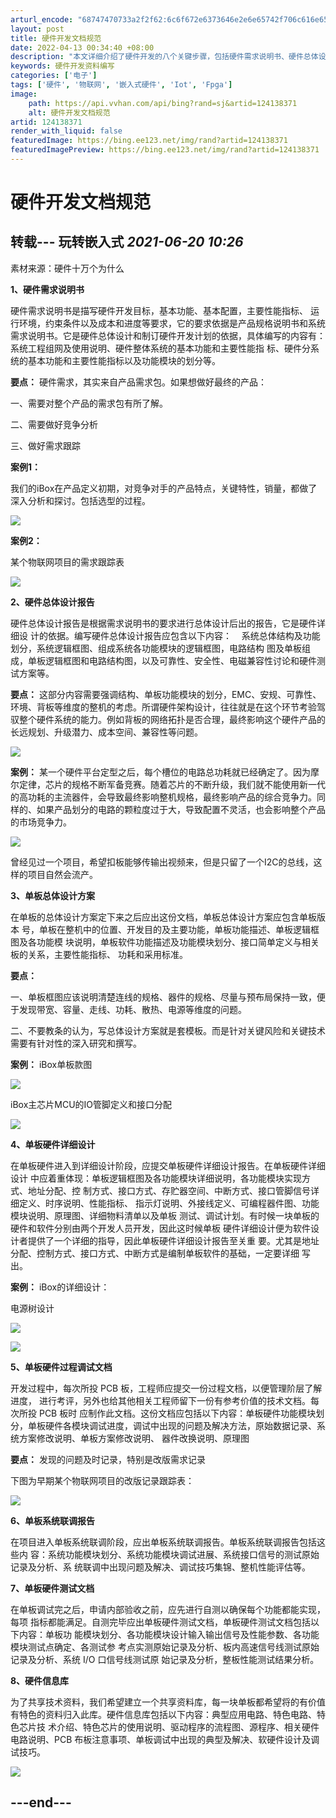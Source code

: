 ```yaml
---
arturl_encode: "68747470733a2f2f62:6c6f672e6373646e2e6e65742f706c616e6531706c616e652f:61727469636c652f64657461696c732f313234313338333731"
layout: post
title: 硬件开发文档规范
date: 2022-04-13 00:34:40 +08:00
description: "本文详细介绍了硬件开发的八个关键步骤，包括硬件需求说明书、硬件总体设计报告、"
keywords: 硬件开发资料编写
categories: ['电子']
tags: ['硬件', '物联网', '嵌入式硬件', 'Iot', 'Fpga']
image:
    path: https://api.vvhan.com/api/bing?rand=sj&artid=124138371
    alt: 硬件开发文档规范
artid: 124138371
render_with_liquid: false
featuredImage: https://bing.ee123.net/img/rand?artid=124138371
featuredImagePreview: https://bing.ee123.net/img/rand?artid=124138371
---
```


# 硬件开发文档规范

## ​​​​​​​转载--- 玩转嵌入式 *2021-06-20 10:26*

素材来源：硬件十万个为什么

**1、硬件需求说明书**

硬件需求说明书是描写硬件开发目标，基本功能、基本配置，主要性能指标、 运行环境，约束条件以及成本和进度等要求，它的要求依据是产品规格说明书和系统需求说明书。它是硬件总体设计和制订硬件开发计划的依据，具体编写的内容有：系统工程组网及使用说明、硬件整体系统的基本功能和主要性能指 标、硬件分系统的基本功能和主要性能指标以及功能模块的划分等。

**要点：**
硬件需求，其实来自产品需求包。如果想做好最终的产品：

一、需要对整个产品的需求包有所了解。

二、需要做好竞争分析

三、做好需求跟踪

**案例1：**

我们的iBox在产品定义初期，对竞争对手的产品特点，关键特性，销量，都做了深入分析和探讨。包括选型的过程。

![](https://i-blog.csdnimg.cn/blog_migrate/757993144127d944410eb9bdefd2fbde.png)

**案例2：**

某个物联网项目的需求跟踪表

![](https://i-blog.csdnimg.cn/blog_migrate/7b501bd79d5b643619cb9e74aba2cea2.png)

**2、硬件总体设计报告**

硬件总体设计报告是根据需求说明书的要求进行总体设计后出的报告，它是硬件详细设 计的依据。编写硬件总体设计报告应包含以下内容：    系统总体结构及功能划分，系统逻辑框图、组成系统各功能模块的逻辑框图，电路结构 图及单板组成，单板逻辑框图和电路结构图，以及可靠性、安全性、电磁兼容性讨论和硬件测试方案等。

**要点：**
这部分内容需要强调结构、单板功能模块的划分，EMC、安规、可靠性、环境、背板等维度的整机的考虑。所谓硬件架构设计，往往就是在这个环节考验驾驭整个硬件系统的能力。例如背板的网络拓扑是否合理，最终影响这个硬件产品的长远规划、升级潜力、成本空间、兼容性等问题。

![](https://i-blog.csdnimg.cn/blog_migrate/b02be6418bc24c054588b0e9f6af3d46.png)

**案例：**
某一个硬件平台定型之后，每个槽位的电路总功耗就已经确定了。因为摩尔定律，芯片的规格不断军备竞赛。随着芯片的不断升级，我们就不能使用新一代的高功耗的主流器件，会导致最终影响整机规格，最终影响产品的综合竞争力。同样的、如果产品划分的电路的颗粒度过于大，导致配置不灵活，也会影响整个产品的市场竞争力。

![](https://i-blog.csdnimg.cn/blog_migrate/63cb717426c24bddf6bd01d9a19c759c.png)

曾经见过一个项目，希望扣板能够传输出视频来，但是只留了一个I2C的总线，这样的项目自然会流产。

**3、单板总体设计方案**

在单板的总体设计方案定下来之后应出这份文档，单板总体设计方案应包含单板版本 号，单板在整机中的位置、开发目的及主要功能，单板功能描述、单板逻辑框图及各功能模 块说明，单板软件功能描述及功能模块划分、接口简单定义与相关板的关系，主要性能指标、 功耗和采用标准。

**要点：**

一、单板框图应该说明清楚连线的规格、器件的规格、尽量与预布局保持一致，便于发现带宽、容量、走线、功耗、散热、电源等维度的问题。

二、不要教条的认为，写总体设计方案就是套模板。而是针对关键风险和关键技术需要有针对性的深入研究和撰写。

**案例：**
iBox单板款图

![](https://i-blog.csdnimg.cn/blog_migrate/c8d4a65c0193682217799de61c86ce32.png)

iBox主芯片MCU的IO管脚定义和接口分配

![](https://i-blog.csdnimg.cn/blog_migrate/467ab8fe845287c24f41a618fece9ece.png)

**4、单板硬件详细设计**

在单板硬件进入到详细设计阶段，应提交单板硬件详细设计报告。在单板硬件详细设计 中应着重体现：单板逻辑框图及各功能模块详细说明，各功能模块实现方式、地址分配、控 制方式、接口方式、存贮器空间、中断方式、接口管脚信号详细定义、时序说明、性能指标、 指示灯说明、外接线定义、可编程器件图、功能模块说明、原理图、详细物料清单以及单板 测试、调试计划。有时候一块单板的硬件和软件分别由两个开发人员开发，因此这时候单板 硬件详细设计便为软件设计者提供了一个详细的指导，因此单板硬件详细设计报告至关重 要。尤其是地址分配、控制方式、接口方式、中断方式是编制单板软件的基础，一定要详细 写出。

**案例：**
iBox的详细设计：

电源树设计

![](https://i-blog.csdnimg.cn/blog_migrate/b28d4235a2a0b3aa5ec0050af43afe4e.png)

![](https://i-blog.csdnimg.cn/blog_migrate/d5c66819bb6d58e21757a9f452aa3868.png)

**5、单板硬件过程调试文档**

开发过程中，每次所投 PCB 板，工程师应提交一份过程文档，以便管理阶层了解进度， 进行考评，另外也给其他相关工程师留下一份有参考价值的技术文档。每次所投 PCB 板时 应制作此文档。这份文档应包括以下内容：单板硬件功能模块划分，单板硬件各模块调试进度，调试中出现的问题及解决方法，原始数据记录、系统方案修改说明、单板方案修改说明、 器件改换说明、原理图

**要点：**
发现的问题及时记录，特别是改版需求记录

下图为早期某个物联网项目的改版记录跟踪表：

![](https://i-blog.csdnimg.cn/blog_migrate/a8a66026db523526f226291595bbdc85.png)

**6、单板系统联调报告**

在项目进入单板系统联调阶段，应出单板系统联调报告。单板系统联调报告包括这些内 容：系统功能模块划分、系统功能模块调试进展、系统接口信号的测试原始记录及分析、系 统联调中出现问题及解决、调试技巧集锦、整机性能评估等。

**7、单板硬件测试文档**

在单板调试完之后，申请内部验收之前，应先进行自测以确保每个功能都能实现，每项 指标都能满足。自测完毕应出单板硬件测试文档，单板硬件测试文档包括以下内容：单板功 能模块划分、各功能模块设计输入输出信号及性能参数、各功能模块测试点确定、各测试参 考点实测原始记录及分析、板内高速信号线测试原始记录及分析、系统 I/O 口信号线测试原 始记录及分析，整板性能测试结果分析。

**8、硬件信息库**

为了共享技术资料，我们希望建立一个共享资料库，每一块单板都希望将的有价值 有特色的资料归入此库。硬件信息库包括以下内容：典型应用电路、特色电路、特色芯片技 术介绍、特色芯片的使用说明、驱动程序的流程图、源程序、相关硬件电路说明、PCB 布板注意事项、单板调试中出现的典型及解决、软硬件设计及调试技巧。

![](https://i-blog.csdnimg.cn/blog_migrate/3ec8e039e21bbd74cb053dedf0fc9183.png)

## **---end---**